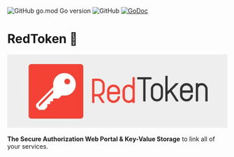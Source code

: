 ![GitHub go.mod Go version](https://img.shields.io/github/go-mod/go-version/jkulvichs-sandbox/red-token?style=flat-square)
![GitHub](https://img.shields.io/github/license/jkulvichs-sandbox/red-token?style=flat-square)
[![GoDoc](https://godoc.org/github.com/jkulvichs-sandbox/red-token?status.svg)](https://godoc.org/github.com/jkulvichs-sandbox/red-token)

# RedToken :closed_lock_with_key:

![RedToken Splash](assets/red-token-splash.jpg)

**The Secure Authorization Web Portal & Key-Value Storage** to link all of your services.

